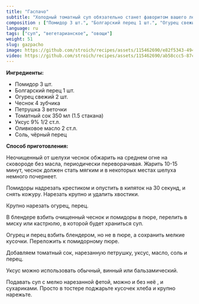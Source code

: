 ```yaml
---
title: "Гаспачо"
subtitle: "Холодный томатный суп обязательно станет фаворитом вашего летнего рациона"
composition : ["Помидор 3 шт.", "Болгарский перец 1 шт.", "Огурец свежий 2 шт.", "Чеснок 4 зубчика", "Петрушка 3 веточки", "Томатный сок 350 мл (1.5 стакана)", "Уксус 9% 1/2 ст.л.", "Оливковое масло 2 ст.л.", "Соль, чёрный перец"]
language: ru
tags: ["суп", "вегетарианское", "овощи"]
weight: 51
slug: gazpacho
image: https://github.com/stroich/recipes/assets/115462690/e82f5343-4941-4afc-b8e0-06fc03cec8f3
video: https://github.com/stroich/recipes/assets/115462690/ab58ccc5-87ca-4ccf-8ba7-7a74ba2ddb52
---
```



**Ингредиенты:**

* Помидор 3 шт. 
* Болгарский перец 1 шт. 
* Огурец свежий 2 шт. 
* Чеснок 4 зубчика 
* Петрушка 3 веточки 
* Томатный сок 350 мл (1.5 стакана)
* Уксус 9% 1/2 ст.л. 
* Оливковое масло 2 ст.л. 
* Соль, чёрный перец


**Способ приготовления:**

Неочищенный от шелухи чеснок обжарить на среднем огне на сковороде без масла, периодически переворачивая. Жарить 10-15 минут, чеснок должен стать мягким и в некоторых местах шелуха немного почернеет.

Помидоры надрезать крестиком и опустить в кипяток на 30 секунд, и снять кожуру. Нарезать крупно и удалить хвостики.

Крупно нарезать огурец, перец.

В блендере взбить очищенный чеснок и помидоры в пюре, перелить в миску или кастрюлю, в которой будет храниться суп.

Огурец и перец взбить блендером, но не в пюре, а сохранить мелкие кусочки.
Переложить к помидорному пюре.

Добавляем томатный сок, нарезанную петрушку, уксус, масло, соль и перец.

Уксус можно использовать обычный, винный или бальзамический.

Подавать суп с мелко нарезанной фетой, можно и без неё , и сухариками. Просто в тостере поджарьте кусочек хлеба и крупно нарежьте.

